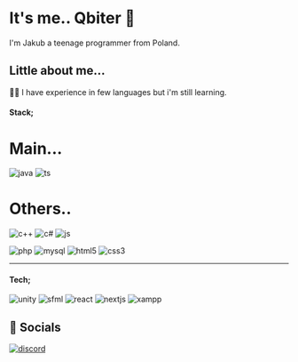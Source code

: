
# It's me.. Qbiter 👋
I'm Jakub a teenage programmer from Poland. 

## Little about me...
👩‍💻 I have experience in few languages but i'm still learning.


#### Stack;
# Main...
![java]([https://img.shields.io/badge/JAVA-000000?style=for-the-badge&logo=java&logoColor=orange](https://img.shields.io/badge/Java-ED8B00?style=for-the-badge&logo=openjdk&logoColor=white))
![ts]([https://img.shields.io/badge/typescript-000000?style=for-the-badge&logo=typescript](https://img.shields.io/badge/TypeScript-007ACC?style=for-the-badge&logo=typescript&logoColor=white))

# Others..
![c++](https://img.shields.io/badge/C++-000000?style=for-the-badge&logo=cplusplus&logoColor=blue)
![c#](https://img.shields.io/badge/C%23-000000?style=for-the-badge&logo=csharp&logoColor=blue)
![js](https://img.shields.io/badge/JAVASCRIPT-000000?style=for-the-badge&logo=javascript)

![php](https://img.shields.io/badge/php-000000?style=for-the-badge&logo=php)
![mysql](https://img.shields.io/badge/mysql-000000?style=for-the-badge&logo=mysql)
![html5](https://img.shields.io/badge/HTML5-000000?style=for-the-badge&logo=html5)
![css3](https://img.shields.io/badge/CSS3-000000?style=for-the-badge&logo=css3&logoColor=blue)

-----

#### Tech;
![unity](https://img.shields.io/badge/unity-262626?style=for-the-badge&logo=unity)
![sfml](https://img.shields.io/badge/sfml-262626?style=for-the-badge&logo=sfml)
![react](https://img.shields.io/badge/react-262626?style=for-the-badge&logo=react)
![nextjs](https://img.shields.io/badge/next-0d0d0d?style=for-the-badge&logo=next.js)
![xampp](https://img.shields.io/badge/xampp-1a0f00?style=for-the-badge&logo=xampp)

## 🔗 Socials
[![discord](https://img.shields.io/badge/qbiter-7289da?style=for-the-badge&logo=discord&logoColor=white)](https://discord.com/users/385119411427606541)
